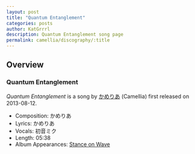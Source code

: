 ```yaml
---
layout: post
title: "Quantum Entanglement"
categories: posts
author: KatGrrrl
description: Quantum Entanglement song page
permalink: camellia/discography/:title
---
```


## Overview

### Quantum Entanglement

*Quantum Entanglement* is a song by [かめりあ](/camellia) (Camellia) first released on 2013-08-12.

* Composition: かめりあ
* Lyrics: かめりあ
* Vocals: 初音ミク
* Length: 05:38
* Album Appearances: [Stance on Wave](<{% link postsInclude/_posts/camellia/albums/Stance-on-Wave/2023-12-06-Stance-on-Wave.md %}>)
